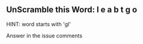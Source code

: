 UnScramble this Word: l e a b t g o
----------

HINT: word starts with 'gl'

Answer in the issue comments
